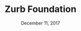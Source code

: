 ---
date: December 11, 2017
title: Zurb Foundation
link: https://foundation.zurb.com/
image: images/tools/foundation.jpg
description: Foundation is a family of responsive front-end frameworks that make it easy to design beautiful responsive websites, apps and emails that look amazing on any device.
tags:
- frameworks
- development

# ================================
# TOOLS CATEGORIES AVAILABLE
# ================================
# - design
# - development
# - documentation
# - frameworks
# - sketch
#   type: Plugin
#   type: Sketch File
# ================================
---